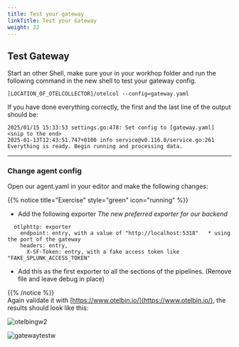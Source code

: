```yaml
---
title: Test your gateway  
linkTitle: Test your Gateway 
weight: 22
---
```


## Test Gateway

Start an other Shell, make sure your in your workhop folder and run the following command  in the new shell to test your gateway config.

```text
[LOCATION_OF_OTELCOLLECTOR]/otelcol --config=gateway.yaml
```

If you have done everything correctly, the first and the last line of the output should be:

```text
2025/01/15 15:33:53 settings.go:478: Set config to [gateway.yaml]
<snip to the end>
2025-01-13T12:43:51.747+0100 info service@v0.116.0/service.go:261	Everything is ready. Begin running and processing data.
```

---

### Change agent config

Open our agent.yaml in your editor and make the following changes:

{{% notice title="Exercise" style="green" icon="running" %}}

* Add the following exporter *The new preferred exporter for our backend*

```text
  otlphttp: exporter
    endpoint: entry, with a value of "http://localhost:5318"   * using the port of the gateway   
    headers: entry,
      X-SF-Token: entry, with a fake access token like "FAKE_SPLUNK_ACCESS_TOKEN"  
  ```

* Add this as the first exporter to all the sections of the pipelines.  (Remove file and leave debug in place)

{{% /notice %}}  
  Again validate it with  [https://www.otelbin.io/](https://www.otelbin.io/), the results should look like this:

![otelbingw2](../../images/gateway-1-2.png)

![gatewaytestw](../../images/gateway2-2-w.png)